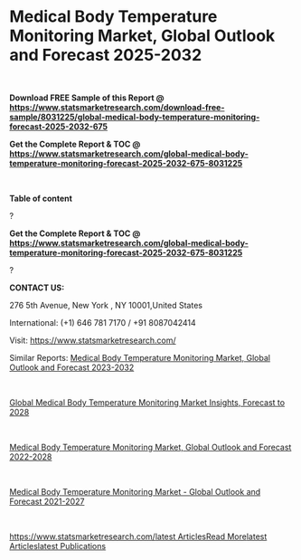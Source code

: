 <h1>Medical Body Temperature Monitoring Market, Global Outlook and Forecast 2025-2032</h1><br/><p><strong>Download FREE Sample of this Report @ <a href="https://www.statsmarketresearch.com/download-free-sample/8031225/global-medical-body-temperature-monitoring-forecast-2025-2032-675">https://www.statsmarketresearch.com/download-free-sample/8031225/global-medical-body-temperature-monitoring-forecast-2025-2032-675</a></strong></p>
 
 
 
 <div><b>Get the Complete Report & TOC @ <a href="https://www.statsmarketresearch.com/global-medical-body-temperature-monitoring-forecast-2025-2032-675-8031225">https://www.statsmarketresearch.com/global-medical-body-temperature-monitoring-forecast-2025-2032-675-8031225</a></b></div>
 
 
 
 <p><br />
 
 <b>Table of content</b></p>
 
 
 
 <p>? </p>
 
 
 
 <div><b>Get the Complete Report & TOC @ <a href="https://www.statsmarketresearch.com/global-medical-body-temperature-monitoring-forecast-2025-2032-675-8031225">https://www.statsmarketresearch.com/global-medical-body-temperature-monitoring-forecast-2025-2032-675-8031225</a></b></div>
 
 
 
 <p>? </p>
 
 
 
 <p><b>CONTACT US:</b><br />
 
 276 5th Avenue, New York , NY 10001,United States<br />
 
 International: (+1) 646 781 7170 / +91 8087042414<br />
 
 Visit: <a href="https://www.statsmarketresearch.com/">https://www.statsmarketresearch.com/</a><br />
 
 Similar Reports: <a href="https://www.statsmarketresearch.com/global-medical-body-temperature-monitoring-forecast-2025-2032-675-8031225">Medical Body Temperature Monitoring Market, Global Outlook and Forecast 2023-2032</a><br />
 
 <br />
 
 <a href="https://www.statsmarketresearch.com/global-medical-body-temperature-monitoring-forecast-2025-2032-675-8031225">Global Medical Body Temperature Monitoring Market Insights, Forecast to 2028</a><br />
 
 <br />
 
 <a href="https://www.statsmarketresearch.com/global-medical-body-temperature-monitoring-forecast-2025-2032-675-8031225">Medical Body Temperature Monitoring Market, Global Outlook and Forecast 2022-2028</a><br />
 
 <br />
 
 <a href="https://www.statsmarketresearch.com/global-medical-body-temperature-monitoring-forecast-2025-2032-675-8031225">Medical Body Temperature Monitoring Market - Global Outlook and Forecast 2021-2027</a><br />
 
 <br />
 
 <a href="https://gyeongbokgung.com">https://www.statsmarketresearch.com/</a><a href="https://hallyeomaritime.com">latest Articles</a><a href="https://jingwansa.com">Read More</a><a href="https://nguoiviet.jp/">latest Articles</a><a href="https://www.intelmarketresearch.com/">latest Publications</a></p>